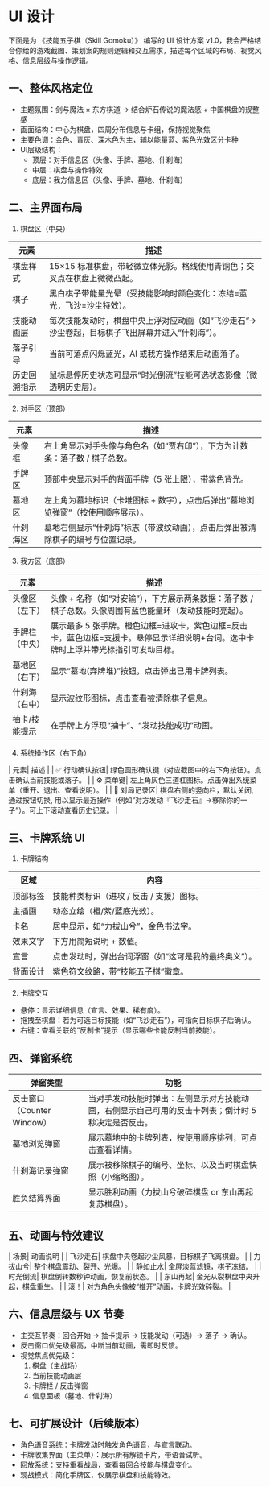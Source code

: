 # UI 设计 

下面是为 《技能五子棋（Skill Gomoku）》 编写的 UI 设计方案 v1.0，我会严格结合你给的游戏截图、策划案的规则逻辑和交互需求，描述每个区域的布局、视觉风格、信息层级与操作逻辑。

## 一、整体风格定位

- 主题氛围：剑与魔法 × 东方棋道 → 结合炉石传说的魔法感 + 中国棋盘的规整感
- 画面结构：中心为棋盘，四周分布信息与卡组，保持视觉聚焦
- 主要色调：金色、青灰、深木色为主，辅以能量蓝、紫色光效区分卡种
- UI层级结构：
    - 顶层：对手信息区（头像、手牌、墓地、什刹海）
    - 中层：棋盘与操作特效
    - 底层：我方信息区（头像、手牌、墓地、什刹海）

## 二、主界面布局

1. 棋盘区（中央）

| 元素| 描述 |
|---|---|
| 棋盘样式| 15×15 标准棋盘，带轻微立体光影。格线使用青铜色；交叉点在棋盘上微微凸起。 |
| 棋子| 黑白棋子带能量光晕（受技能影响时颜色变化：冻结=蓝光，飞沙=沙尘特效）。 |
| 技能动画层| 每次技能发动时，棋盘中央上浮对应动画（如“飞沙走石”→沙尘卷起，目标棋子飞出屏幕并进入“什刹海”）。 |
| 落子引导| 当前可落点闪烁蓝光，AI 或我方操作结束后动画落子。 |
| 历史回溯指示| 鼠标悬停历史状态可显示“时光倒流”技能可选状态影像（微透明历史层）。 |

2. 对手区（顶部）

| 元素| 描述 |
|---|---|
| 头像框| 右上角显示对手头像与角色名（如“贾右印”），下方为计数条：落子数 / 棋子总数。 |
| 手牌区| 顶部中央显示对手的背面手牌（5 张上限），带紫色背光。 |
| 墓地区| 左上角为墓地标识（卡堆图标 + 数字），点击后弹出“墓地浏览弹窗”（按使用顺序展示）。 |
| 什刹海区| 墓地右侧显示“什刹海”标志（带波纹动画），点击后弹出被清除棋子的编号与位置记录。 |

3. 我方区（底部）

| 元素| 描述 |
|---|---|
| 头像区（左下）| 头像 + 名称（如“对安输”），下方展示两条数据：落子数 / 棋子总数。头像周围有蓝色能量环（发动技能时亮起）。 |
| 手牌栏（中央）| 展示最多 5 张手牌。橙色边框=进攻卡，紫色边框=反击卡，蓝色边框=支援卡。悬停显示详细说明+台词。选中卡牌时上浮并带光标指引可发动目标。 |
| 墓地区（右下）| 显示“墓地(弃牌堆)”按钮，点击弹出已用卡牌列表。 |
| 什刹海（右中）| 显示波纹形图标，点击查看被清除棋子信息。 |
| 抽卡/技能提示| 在手牌上方浮现“抽卡”、“发动技能成功”动画。 |

4. 系统操作区（右下角）

| 元素| 描述 |
| ✅ 行动确认按钮| 绿色圆形确认键（对应截图中的右下角按钮）。点击确认当前技能或落子。 |
| ⚙️ 菜单键| 左上角灰色三道杠图标。点击弹出系统菜单（重开、退出、查看说明）。 |
| 💬 对局记录区| 棋盘右侧的竖向栏，默认关闭, 通过按钮切换, 用以显示最近操作（例如“对方发动『飞沙走石』→移除你的一子”）。可上下滚动查看历史记录。 |

## 三、卡牌系统 UI

1. 卡牌结构

| 区域| 内容 |
|---|---|
| 顶部标签| 技能种类标识（进攻 / 反击 / 支援）图标。 |
| 主插画| 动态立绘（橙/紫/蓝底光效）。 |
| 卡名| 居中显示，如“力拔山兮”，金色书法字。 |
| 效果文字| 下方用简短说明 + 数值。 |
| 宣言| 点击发动时，弹出台词浮窗（如“这可是我的最终奥义”）。 |
| 背面设计| 紫色符文纹路，带“技能五子棋”徽章。 |

2. 卡牌交互
- 悬停：显示详细信息（宣言、效果、稀有度）。
- 拖拽至棋盘：若为可选目标技能（如“飞沙走石”），可指向目标棋子后确认。
- 右键：查看关联的“反制卡”提示（显示哪些卡能反制当前技能）。

## 四、弹窗系统

| 弹窗类型| 功能 |
|---|---|
| 反击窗口（Counter Window）| 当对手发动技能时弹出：左侧显示对方技能动画，右侧显示自己可用的反击卡列表；倒计时 5 秒决定是否反击。 |
| 墓地浏览弹窗| 展示墓地中的卡牌列表，按使用顺序排列，可点击查看详情。 |
| 什刹海记录弹窗| 展示被移除棋子的编号、坐标、以及当时棋盘快照（小缩略图）。 |
| 胜负结算界面| 显示胜利动画（力拔山兮破碎棋盘 or 东山再起复苏棋盘）。 |

## 五、动画与特效建议

| 场景| 动画说明 |
| 飞沙走石| 棋盘中央卷起沙尘风暴，目标棋子飞离棋盘。 |
| 力拔山兮| 整个棋盘震动、裂开、光爆。 |
| 静如止水| 全屏淡蓝滤镜，棋子冻结。 |
| 时光倒流| 棋盘倒转数秒钟动画，恢复前状态。 |
| 东山再起| 金光从裂棋盘中央升起，棋盘重生。 |
| 滚！| 对方角色头像被“推开”动画，卡牌光效碎裂。 |


## 六、信息层级与 UX 节奏

- 主交互节奏：回合开始 → 抽卡提示 → 技能发动（可选）→ 落子 → 确认。
- 反击窗口优先级最高，中断当前动画，需即时反馈。
- 视觉焦点优先级：
    1. 棋盘（主战场） 
    2. 当前技能动画层 
    3. 卡牌栏 / 反击弹窗 
    4. 信息面板（墓地、什刹海） 

## 七、可扩展设计（后续版本）

- 角色语音系统：卡牌发动时触发角色语音，与宣言联动。
- 卡牌收集界面（主菜单）：展示所有解锁卡片，带语音试听。
- 回放系统：支持重看战局，查看每回合技能与棋盘变化。
- 观战模式：简化手牌区，仅展示棋盘和技能特效。